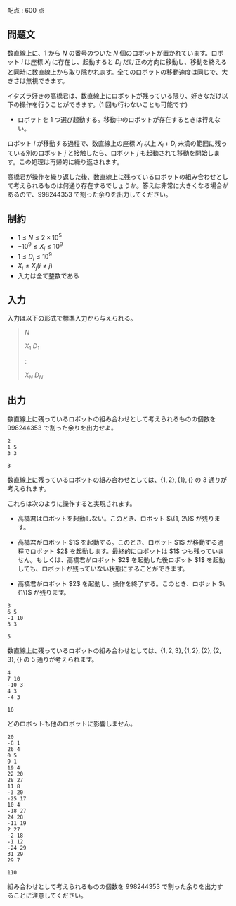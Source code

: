 配点 : $600$ 点

## 問題文

数直線上に、$1$ から $N$ の番号のついた $N$ 個のロボットが置かれています。ロボット $i$ は座標 $X_i$ に存在し、起動すると $D_i$ だけ正の方向に移動し、移動を終えると同時に数直線上から取り除かれます。全てのロボットの移動速度は同じで、大きさは無視できます。

イタズラ好きの高橋君は、数直線上にロボットが残っている限り、好きなだけ以下の操作を行うことができます。($1$ 回も行わないことも可能です)

- ロボットを $1$ つ選び起動する。移動中のロボットが存在するときは行えない。

ロボット $i$ が移動する過程で、数直線上の座標 $X_i$ 以上 $X_i + D_i$ 未満の範囲に残っている別のロボット $j$ と接触したら、ロボット $j$ も起動されて移動を開始します。この処理は再帰的に繰り返されます。

高橋君が操作を繰り返した後、数直線上に残っているロボットの組み合わせとして考えられるものは何通り存在するでしょうか。答えは非常に大きくなる場合があるので、$998244353$ で割った余りを出力してください。

## 制約

- $1 \leq N \leq 2 \times 10^5$
- $-10^9 \leq X_i \leq 10^9$
- $1 \leq D_i \leq 10^9$
- $X_i \neq X_j (i \neq j)$
- 入力は全て整数である

## 入力

入力は以下の形式で標準入力から与えられる。

> $N$
> 
> $X_1$ $D_1$
> 
> $:$
> 
> $X_N$ $D_N$

## 出力

数直線上に残っているロボットの組み合わせとして考えられるものの個数を $998244353$ で割った余りを出力せよ。

```input1
2
1 5
3 3
```

```output1
3
```

数直線上に残っているロボットの組み合わせとしては、$\{1, 2\}, \{1\}, \{\}$ の $3$ 通りが考えられます。

これらは次のように操作すると実現されます。

- <p>高橋君はロボットを起動しない。このとき、ロボット $\{1, 2\}$ が残ります。</p>
- <p>高橋君がロボット $1$ を起動する。このとき、ロボット $1$ が移動する過程でロボット $2$ を起動します。最終的にロボットは $1$ つも残っていません。もしくは、高橋君がロボット $2$ を起動した後ロボット $1$ を起動しても、ロボットが残っていない状態にすることができます。</p>
- <p>高橋君がロボット $2$ を起動し、操作を終了する。このとき、ロボット $\{1\}$ が残ります。</p>

```input2
3
6 5
-1 10
3 3
```

```output2
5
```

数直線上に残っているロボットの組み合わせとしては、$\{1, 2, 3\}, \{1, 2\}, \{2\}, \{2, 3\}, \{\}$ の $5$ 通りが考えられます。

```input3
4
7 10
-10 3
4 3
-4 3
```

```output3
16
```

どのロボットも他のロボットに影響しません。

```input4
20
-8 1
26 4
0 5
9 1
19 4
22 20
28 27
11 8
-3 20
-25 17
10 4
-18 27
24 28
-11 19
2 27
-2 18
-1 12
-24 29
31 29
29 7
```

```output4
110
```

組み合わせとして考えられるものの個数を $998244353$ で割った余りを出力することに注意してください。